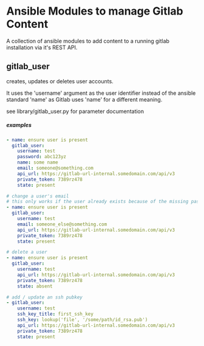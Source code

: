 # Ansible Modules to manage Gitlab Content

A collection of ansible modules to add content to a running gitlab installation via it's REST API.


## gitlab_user
creates, updates or deletes user accounts.

It uses the 'username' argument as the user identifier instead of the ansible standard 'name'
as Gitlab uses 'name' for a different meaning.

see library/gitlab_user.py for parameter documentation

##### examples

```YAML
- name: ensure user is present
  gitlab_user:
    username: test
    password: abc123yz
    name: some name
    email: someone@something.com
    api_url: https://gitlab-url-internal.somedomain.com/api/v3
    private_token: 7389rz478
    state: present
```

```YAML
# change a user's email
# this only works if the user already exists because of the missing password and name
- name: ensure user is present
  gitlab_user:
    username: test
    email: someone_else@something.com
    api_url: https://gitlab-url-internal.somedomain.com/api/v3
    private_token: 7389rz478
    state: present
```

```YAML
# delete a user
- name: ensure user is present
  gitlab_user:
    username: test
    api_url: https://gitlab-url-internal.somedomain.com/api/v3
    private_token: 7389rz478
    state: absent
```

```YAML
# add / update an ssh pubkey
- gitlab_user:
    username: test
    ssh_key_title: first_ssh_key
    ssh_key: lookup('file', '/some/path/id_rsa.pub')
    api_url: https://gitlab-url-internal.somedomain.com/api/v3
    private_token: 7389rz478
    state: present
```